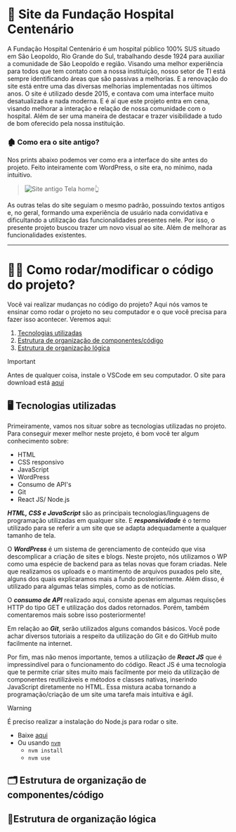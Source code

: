 # 🏥 Site da Fundação Hospital Centenário
A Fundação Hospital Centenário é um hospital público 100% SUS situado em São Leopoldo, Rio Grande do Sul, trabalhando desde 1924 para auxiliar a comunidade de São Leopoldo e região. 
Visando uma melhor experiência para todos que tem contato com a nossa instituição, nosso setor de TI está sempre identificando áreas que são passivas a melhorias. E a renovação do site está entre uma das diversas melhorias implementadas nos últimos anos.
O site é utilizado desde 2015, e contava com uma interface muito desatualizada e nada moderna. E é aí que este projeto entra em cena, visando melhorar a interação e relação de nossa comunidade com o hospital. Além de ser uma maneira de destacar e trazer visibilidade a tudo de bom oferecido pela nossa instituição.

### 🏚 Como era o site antigo?

Nos prints abaixo podemos ver como era a interface do site antes do projeto. Feito inteiramente com WordPress, o site era, no mínimo, nada intuitivo. 
>![Site antigo](https://github.com/user-attachments/assets/f2ca42d3-258e-42ac-a7e1-06c92655209c)
>Tela home👆

As outras telas do site seguiam o mesmo padrão, possuindo textos antigos e, no geral, formando uma experiência de usuário nada convidativa e dificultando a utilização das funcionalidades presentes nele.
Por isso, o presente projeto buscou trazer um novo visual ao site. Além de melhorar as funcionalidades existentes.


-------------

# 👩‍💻 Como rodar/modificar o código do projeto?
Você vai realizar mudanças no código do projeto? Aqui nós vamos te ensinar como rodar o projeto no seu computador e o que você precisa para fazer isso acontecer. Veremos aqui:
1. [Tecnologias utilizadas](https://github.com/hetielle/SiteFHC/new/main?filename=README.md#-tecnologias-utilizadas)
2. [Estrutura de organização de componentes/código](https://github.com/hetielle/SiteFHC/new/main?filename=README.md#-estrutura-de-organização-de-componentescódigo)
3. [Estrutura de organização lógica](https://github.com/hetielle/SiteFHC/new/main?filename=README.md#estrutura-de-organização-lógica)
   
> [!IMPORTANT]
> Antes de qualquer coisa, instale o VSCode em seu computador. O site para download está [aqui](https://code.visualstudio.com/download)

## 🖥 Tecnologias utilizadas
Primeiramente, vamos nos situar sobre as tecnologias utilizadas no projeto. Para conseguir mexer melhor neste projeto, é bom você ter algum conhecimento sobre:
- HTML
- CSS responsivo
- JavaScript
- WordPress
- Consumo de API's
- Git
- React JS/ Node.js

***HTML, CSS e JavaScript*** são as principais tecnologias/linguagens de programação utilizadas em qualquer site. E ***responsividade*** é o termo utilizado para se referir a um site que se adapta adequadamente a qualquer tamanho de tela.

O ***WordPress*** é um sistema de gerenciamento de conteúdo que visa descomplicar a criação de sites e blogs. Neste projeto, nós utilizamos o WP como uma espécie de backend para as telas novas que foram criadas. Nele que realizamos os uploads e o mantimento de arquivos puxados pelo site, alguns dos quais explicaramos mais a fundo posteriormente. Além disso, é utilizado para algumas telas simples, como as de notícias.

O ***consumo de API*** realizado aqui, consiste apenas em algumas requisções HTTP do tipo GET e utilização dos dados retornados. Porém, também comentaremos mais sobre isso posteriormente!

Em relação ao ***Git***, serão utilizados alguns comandos básicos. Você pode achar diversos tutoriais a respeito da utilização do Git e do GitHub muito facilmente na internet.

Por fim, mas não menos importante, temos a utilização de ***React JS*** que é impressindível para o funcionamento do código. React JS é uma tecnologia que te permite criar sites muito mais facilmente por meio da utilização de componentes reutilizáveis e métodos e classes nativas, inserindo JavaScript diretamente no HTML. Essa mistura acaba tornando a programação/criação de um site uma tarefa mais intuitiva e ágil.
> [!WARNING]
> É preciso realizar a instalação do Node.js para rodar o site.
> - Baixe [aqui](https://nodejs.org/en)
> - Ou usando [`nvm`](https://github.com/nvm-sh/nvm)
>    - `nvm install`
>    - `nvm use`

## 🗂 Estrutura de organização de componentes/código

## 🧠Estrutura de organização lógica

